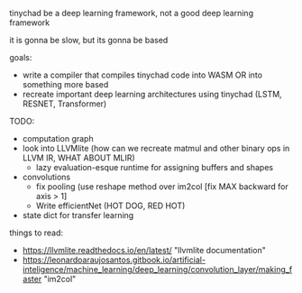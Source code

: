 tinychad be a deep learning framework, not a good deep learning framework

it is gonna be slow, but its gonna be based

goals: 
  - write a compiler that compiles tinychad code into WASM OR into something more based
  - recreate important deep learning architectures using tinychad (LSTM, RESNET, Transformer)

TODO: 
  * computation graph
  * look into LLVMlite (how can we recreate matmul and other binary ops in LLVM IR, WHAT ABOUT MLIR) 
    * lazy evaluation-esque runtime for assigning buffers and shapes
  * convolutions
    * fix pooling (use reshape method over im2col [fix MAX backward for axis > 1]
    * Write efficientNet (HOT DOG, RED HOT) 
  * state dict for transfer learning

things to read: 
  - https://llvmlite.readthedocs.io/en/latest/ "llvmlite documentation" 
  - https://leonardoaraujosantos.gitbook.io/artificial-inteligence/machine_learning/deep_learning/convolution_layer/making_faster "im2col"


